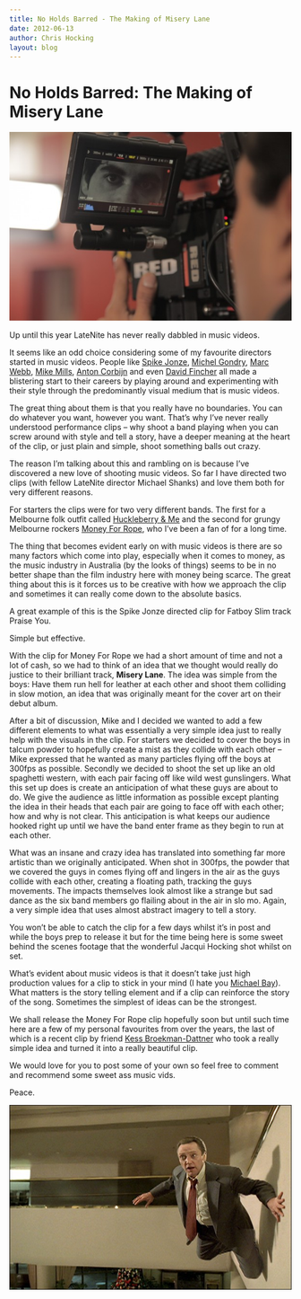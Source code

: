 ```yaml
---
title: No Holds Barred - The Making of Misery Lane
date: 2012-06-13
author: Chris Hocking
layout: blog
---
```

# No Holds Barred: The Making of Misery Lane

![](/static/blog/06-miserylane-03-big-590x393.jpg "miserylane-03-big")

Up until this year LateNite has never really dabbled in music videos.

It seems like an odd choice considering some of my favourite directors started in music videos. People like [Spike Jonze](http://en.wikipedia.org/wiki/Spike_Jonze), [Michel Gondry](http://en.wikipedia.org/wiki/Michel_Gondry), [Marc Webb](http://www.imdb.com/name/nm1989536/), [Mike Mills](http://en.wikipedia.org/wiki/Mike_Mills_(director)), [Anton Corbijn](http://en.wikipedia.org/wiki/Anton_Corbijn) and even [David Fincher](http://www.imdb.com/name/nm0000399/) all made a blistering start to their careers by playing around and experimenting with their style through the predominantly visual medium that is music videos.

The great thing about them is that you really have no boundaries. You can do whatever you want, however you want. That’s why I’ve never really understood performance clips – why shoot a band playing when you can screw around with style and tell a story, have a deeper meaning at the heart of the clip, or just plain and simple, shoot something balls out crazy.

The reason I’m talking about this and rambling on is because I’ve discovered a new love of shooting music videos. So far I have directed two clips (with fellow LateNite director Michael Shanks) and love them both for very different reasons.

For starters the clips were for two very different bands. The first for a Melbourne folk outfit called [Huckleberry & Me](http://www.triplejunearthed.com/HuckleberryandMe) and the second for grungy Melbourne rockers [Money For Rope](http://www.moneyforrope.com/), who I’ve been a fan of for a long time.

The thing that becomes evident early on with music videos is there are so many factors which come into play, especially when it comes to money, as the music industry in Australia (by the looks of things) seems to be in no better shape than the film industry here with money being scarce. The great thing about this is it forces us to be creative with how we approach the clip and sometimes it can really come down to the absolute basics.

A great example of this is the Spike Jonze directed clip for Fatboy Slim track Praise You.

Simple but effective.

With the clip for Money For Rope we had a short amount of time and not a lot of cash, so we had to think of an idea that we thought would really do justice to their brilliant track, **Misery Lane**. The idea was simple from the boys: Have them run hell for leather at each other and shoot them colliding in slow motion, an idea that was originally meant for the cover art on their debut album.

After a bit of discussion, Mike and I decided we wanted to add a few different elements to what was essentially a very simple idea just to really help with the visuals in the clip. For starters we decided to cover the boys in talcum powder to hopefully create a mist as they collide with each other – Mike expressed that he wanted as many particles flying off the boys at 300fps as possible. Secondly we decided to shoot the set up like an old spaghetti western, with each pair facing off like wild west gunslingers. What this set up does is create an anticipation of what these guys are about to do. We give the audience as little information as possible except planting the idea in their heads that each pair are going to face off with each other; how and why is not clear. This anticipation is what keeps our audience hooked right up until we have the band enter frame as they begin to run at each other.

What was an insane and crazy idea has translated into something far more artistic than we originally anticipated. When shot in 300fps, the powder that we covered the guys in comes flying off and lingers in the air as the guys collide with each other, creating a floating path, tracking the guys movements. The impacts themselves look almost like a strange but sad dance as the six band members go flailing about in the air in slo mo. Again, a very simple idea that uses almost abstract imagery to tell a story.

You won’t be able to catch the clip for a few days whilst it’s in post and while the boys prep to release it but for the time being here is some sweet behind the scenes footage that the wonderful Jacqui Hocking shot whilst on set.

What’s evident about music videos is that it doesn’t take just high production values for a clip to stick in your mind (I hate you [Michael Bay](http://www.imdb.com/name/nm0000881/)). What matters is the story telling element and if a clip can reinforce the story of the song. Sometimes the simplest of ideas can be the strongest.

We shall release the Money For Rope clip hopefully soon but until such time here are a few of my personal favourites from over the years, the last of which is a recent clip by friend [Kess Broekman-Dattner](http://www.kessbd.com/) who took a really simple idea and turned it into a really beautiful clip.

We would love for you to post some of your own so feel free to comment and recommend some sweet ass music vids.

Peace.

[![](/static/blog/06-weapon-of-choice-590x385.jpg "weapon-of-choice")](http://www.youtube.com/watch?v=wCDIYvFmgW8&feature=player_embedded)